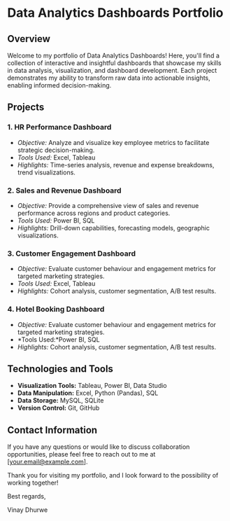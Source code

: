 
# Data Analytics Dashboards Portfolio

## Overview

Welcome to my portfolio of Data Analytics Dashboards! Here, you'll find a collection of interactive and insightful dashboards that showcase my skills in data analysis, visualization, and dashboard development. Each project demonstrates my ability to transform raw data into actionable insights, enabling informed decision-making.

## Projects

### 1. **HR Performance Dashboard**
   - *Objective:* Analyze and visualize key employee metrics to facilitate strategic decision-making.
   - *Tools Used:* Excel, Tableau
   - *Highlights:* Time-series analysis, revenue and expense breakdowns, trend visualizations.

### 2. **Sales and Revenue Dashboard**
   - *Objective:* Provide a comprehensive view of sales and revenue performance across regions and product categories.
   - *Tools Used:* Power BI, SQL
   - *Highlights:* Drill-down capabilities, forecasting models, geographic visualizations.

### 3. **Customer Engagement Dashboard**
   - *Objective:* Evaluate customer behaviour and engagement metrics for targeted marketing strategies.
   - *Tools Used:* Excel, Tableau
   - *Highlights:* Cohort analysis, customer segmentation, A/B test results.
     
### 4. **Hotel Booking Dashboard**
   - *Objective:* Evaluate customer behaviour and engagement metrics for targeted marketing strategies.
   - *Tools Used:*Power BI, SQL
   - *Highlights:* Cohort analysis, customer segmentation, A/B test results.


## Technologies and Tools

- **Visualization Tools:** Tableau, Power BI, Data Studio
- **Data Manipulation:** Excel, Python (Pandas), SQL
- **Data Storage:** MySQL, SQLite
- **Version Control:** Git, GitHub



## Contact Information

If you have any questions or would like to discuss collaboration opportunities, please feel free to reach out to me at [your.email@example.com].

Thank you for visiting my portfolio, and I look forward to the possibility of working together!

Best regards,

Vinay Dhurwe


